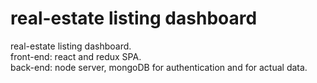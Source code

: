 # real-estate listing dashboard
real-estate listing dashboard. </br>
front-end: react and redux SPA. </br>
back-end: node server, mongoDB for authentication and for actual data. </br>

